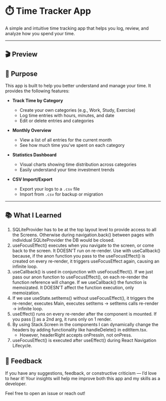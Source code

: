 # ⏱️ Time Tracker App

A simple and intuitive time tracking app that helps you log, review, and analyze how you spend your time.

---
## 🎬 Preview

## 📌 Purpose
This app is built to help you better understand and manage your time. It provides the following features:

- **Track Time by Category**  
  - Create your own categories (e.g., Work, Study, Exercise)  
  - Log time entries with hours, minutes, and date  
  - Edit or delete entries and categories  

- **Monthly Overview**  
  - View a list of all entries for the current month  
  - See how much time you've spent on each category  

- **Statistics Dashboard**  
  - Visual charts showing time distribution across categories  
  - Easily understand your time investment trends  

- **CSV Import/Export**  
  - Export your logs to a `.csv` file  
  - Import from `.csv` for backup or migration  

---

## 📚 What I Learned
1. SQLiteProvider has to be at the top layout level to provide access to all the Screens.
 Otherwise during navigation.back() between pages with individual SQLiteProvider the DB would be closed. 
2. useFocusEffect() executes when you navigate to the screen, or come back to the screen. It DOESN'T run on re-render. Use with useCallback() because, if the anon function you pass to the useFocusEffect() is created on every re-render, it triggers useFocusEffect again, causing an infinite loop.
3. useCallback() is used in conjunction with useFocusEffect(). If we just pass our anon function to useFocusEffect(), on each re-render the function 
reference will change. If we useCallback() the function is memoizated. It DOESN'T affect the function execution, only memoization. 
4. If we use useState.setItems() without useFocusEffect(), it triggers the re-render, executes Main, executes setItems -> setItems calls re-render -> infinite loop.
5. useEffect() runs on every re-render after the component is mounted. If you pass [] as a 2nd arg, it runs only on 1 render.
6. By using Stack.Screen in the components I can dynamically change the headers by adding functionality like handleDelete() in editItem.tsx.
    - However, headerRight accepts onPressIn, not onPress. 
7. useFocusEffect() is executed after useEffect() during React Navigation Lifecycle.

## 💬 Feedback
If you have any suggestions, feedback, or constructive criticism — I’d love to hear it!
Your insights will help me improve both this app and my skills as a developer.

Feel free to open an issue or reach out!
